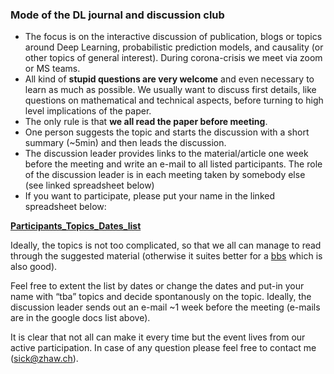 
<h3>Mode of the DL journal and discussion club</h3>

<ul>
	<li/>  The focus is on the interactive discussion of publication, blogs or topics around Deep Learning, probabilistic prediction models, and causality (or other topics of general interest). During corona-crisis we meet via zoom or MS teams.  
	<li/>  All kind of <b>stupid questions are very welcome</b> and even necessary to learn as much as possible. We usually want to  discuss first details, like questions on mathematical and technical aspects, before turning to high level implications of the paper. 
	<li/>  The only rule is that <b>we all read the paper before meeting</b>. 
	<li/> One person suggests the topic and starts the discussion with a short summary (~5min) and then leads the discussion. 
	   <li/>The discussion leader provides links to the material/article one week before the meeting and write an e-mail to all listed participants. The role of the discussion leader is in each meeting taken by somebody else (see linked spreadsheet below)
  <li/>If you want to participate, please put your name in the linked spreadsheet below:
</ul>

 <a href="https://docs.google.com/spreadsheets/d/1nvDV3tVnD2YjbOf81les5Ef9hwEc7_PrcLruXVaHXJg/edit?usp=sharing">**Participants_Topics_Dates_list**</a>

Ideally, the topics is not too complicated, so that we all can manage to read through the suggested material (otherwise it suites better for a <a href="https://tensorchiefs.github.io/bbs/">bbs</a> which is also good).

Feel free to extent the list by dates or change the dates and put-in your name with “tba” topics and decide spontanously on the topic. Ideally, the discussion leader sends out an e-mail ~1 week before the meeting (e-mails are in the google docs list above). 
 
It is clear that not all can make it every time but the event lives from our active participation. In case of any question please feel free to contact me (sick@zhaw.ch).
